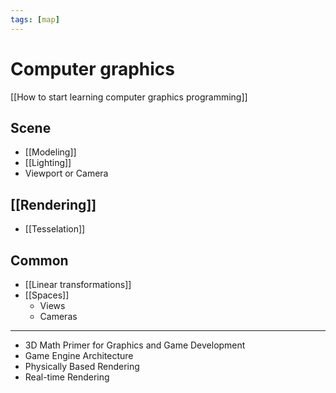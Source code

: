 ```yaml
---
tags: [map]
---
```


# Computer graphics

[[How to start learning computer graphics programming]]

## Scene

- [[Modeling]]
- [[Lighting]]
- Viewport or Camera

## [[Rendering]]

- [[Tesselation]]

## Common

- [[Linear transformations]]
- [[Spaces]]
  - Views
  - Cameras

---

- 3D Math Primer for Graphics and Game Development
- Game Engine Architecture
- Physically Based Rendering
- Real-time Rendering

<!--
- [[3D Graphics Class Structure]]
- [[Shaders]]
- [[Mathematics (CG)]]
- [[Mathematics (CG)|Mathematics]]
- [[Color]]
- [[Animation]]
- [[Physics (CG)|Physics]]
- Particle systems
	- [[Partial differential equation]]
- Camera
	- Projection systems
	- Specification
- Post Processing


* Level of detail

Texture mapping
---

* Scene
	* [[Lighting]]
	* Light & Shading
		* Bump-mapping
	* Shadows
	* Reflections & преломление света
	* Camera
* Collision detection

---

* Vertex processing
* Stencil processing
* Pixel processing
* Shading
	* Deferred Shading
* Physics

---

[[Building 3d Render Engine|http://blog.rogach.org/2015/08/how-to-create-your-own-simple-3d-render.html]]

http://fragmentbuffer.com/gpu-performance-for-game-artists/

Растеризация --- это подобие реальной отрисовки (аппроксимация), а трассировка лучей --- это более сложный и более реально выглядящий алгоритм (канонический)

---

* https://people.cs.clemson.edu/~dhouse/courses/405/
* GPU Gems
* GPU Gems 2 - ch 8,14,18,29,30 as pdf
* GPU Gems 3
* Graphics Programming Black Book
* ShaderX series
* DirectX manual (draft) https://user.xmission.com/~legalize/book/download/index.html
* Learning Modern 3D Graphics Programming (draft)
* https://gabrielgambetta.com/computer-graphics-from-scratch/introduction.html
* https://github.com/ElArtista/Bookmarks/blob/28baded3f80941f4c5c848c8dcdae9140666a327/README.md#cg
* https://paroj.github.io/gltut/
* https://sakibsaikia.github.io/graphics/2019/09/10/Deriving-Lambertian-BRDF-From-First-Principles.html
* https://cglearn.codelight.eu/pub/computer-graphics
* http://webglinsights.com/
* http://www.opengl-tutorial.org/
* http://www.realtimerendering.com/resources/shaderx/
* http://ogldev.atspace.co.uk/
* http://www.songho.ca/opengl/index.html
* https://web.archive.org/web/20150225192611/http://www.arcsynthesis.org/gltut/index.html
* https://leanpub.com/introductiontotouchdesigner/
* http://www.realtimerendering.com/index.html#gpu
* https://paroj.github.io/gltut/
* http://pixelshaders.com/
* http://stephaniehurlburt.com/blog/2016/10/28/casual-introduction-to-low-level-graphics-programming
*
- http://immersivemath.com/ila/index.html
- [Essence of linear algebra](https://www.youtube.com/playlist?list=PLZHQObOWTQDPD3MizzM2xVFitgF8hE_ab) 📺
- [The Graphics Codex](http://graphicscodex.com/)

- Fundamentals of Computer Graphics, 3rd Edition. P. Shirley, S. Marschner
- https://www.scratchapixel.com/index.php?redirect

## Applications

- 3D modelling
- 3D rendering
- Animation
- Virtual Reality
- Visualization

- 3D scanning
- Video games
- Cartoons
- Visual effects
- CAD/CAM
- Simulations
- Medical imaging
- Information visuzalization


- RGBD algorithms
- visual SLAM
- sensor calibration
- multi-view geometry
- tracking and pose estimation

- python3
- numpy
- tensorflow
- pytorch

## 2D

- Vector, Raster & Fractal

### 3D

- Polygonal & Voxel


## Map

### Approximation
- Gaussian distribution
- Quadratic curves
- Quadric surfaces
- Polynomials

### Containment
Containment of point sets by rectangles, boxes, capsules, cylinders, ellipses, ellipsoids, lozenges, spheres

### Curves

### Distance
Between pairs of objects of type point, segment, ray, line, trangle, ellipse ,ellipsoid, quardratic curve, quadric surface

### Geometry

### Graphics
- Scene graph management
	- Tree structures
	- Internal nodes
	- Leaf nodes
	- Point and particle primitives
	- Line primitives
	- Triangle primitives
	- Surface primitives
	- Bounding spheres
- Render state
	- Alpha blending
	- Dithering
	- Fog
	- Lighting
	- Materials
	- Shading
	- Texturing
	- Multitexturing
	- Wireframe
	- Z-buffering
- High-level effects
	- Bump maps
	- Gloss maps
	- Planar reflection
	- Planar shadows
	- Projected textures
- Vertex and pixel shader infrastracture
- Camera and view frustrum
- Animation (key frame, inverse kinematics, skin and bones, morphing, points and particles)
- Level of detail (LOD)
	- Discrete, continuous, billboards
- Sorting (BSP trees, portals)
- Terrain (continuous level of detail)

### Image analysis
- 2D and 3D image analysis and processing
- Level curve extraction from 2D images
- Level surface extraction from 3D images

### Interpolation
- Akima
- Bilinear
- Bicubic
- B-spline
- Piece-wise quadratic
- Spherical
- Thin plate splines
- Trilinear
- Tricubic
- Vector field
- Scattered data interpolation (Delaunay triangulation/tetrahedralization)


### Intersection
- Test queries (does it exist? what is the set?)

### Math
- Points
- Vectors
- Matrices
- Quarternions
- Polynomials
- Fast function evaluation

### Meshes
- Imlementations of vertex/edge/triangle tables

### Physics

### Surfaces

-   Agent
-   ASDF ASF
-   Atmospheric model
-   Barycentric coordinates
-   Basis function
-   Beer's Law
-   [Bernstein polynomial](https://graphics.fandom.com/wiki/Bernstein_polynomial "Bernstein polynomial")
-   Bezier curve
-   Bias
-   Binormal
-   BRDF
-   Bresenham
-   Butterfly subdivision
-   Catmull-Clark subdivision
-   Catmull-Rom spline
-   Caustics
-   Clipping plane
-   Color quantization
-   Color space
-   Compositing
-   Continuity
-   Convex hull
-   Convolution
-   Cornell box
-   DCT
-   Diffuse
-   DirectX
-   Dirichlet tesselation
-   Dithering
-   Euler angles Euler rotation
-   Eurographics
-   Fermat's principle
-   FFT
-   Flux
-   Fovea
-   Frenet frame
-   Fresnel coefficient
-   Gamut
-   Glossy
-   GPU Graphics Processing Unit
-   Helmholtz' reciprocity principle
-   Hidden surface
-   Homogeneous coordinates
-   ICA
-   Illuminant
-   Image filtering
-   Image
-   Immersion
-   Implicit surface
-   Irradiance
-   kd-tree
-   Kerning
-   Kinematics
-   Knot vector
-   Kochanek-Bartlet spline
-   L-system
-   [Lambert](https://graphics.fandom.com/wiki/Lambert "Lambert")
-   Lanczos filter
-   [LERP](https://graphics.fandom.com/wiki/LERP "LERP")
-   Lighting model
-   Line
-   Loop subdivision
-   Lumel
-   Marching cubes
-   Metamer
-   Minkowski distance
-   Modeling
-   Monte Carlo estimation
-   Motion synthesis
-   Multiple buffering Double buffering
-   Normal
-   Normal
-   NPR Non-photorealistic rendering
-   NTSC
-   NURBS
-   [Nyquist frequency](https://graphics.fandom.com/wiki/Nyquist_frequency "Nyquist frequency")
-   Octree
-   Opacity
-   PAL
-   Parametric surface
-   Participating media
-   PCA
-   [Phong shading model](https://graphics.fandom.com/wiki/Phong_shading_model "Phong shading model")
-   Photometry
-   Point spread function
-   Polarization
-   Projection
-   Projective geometry
-   Radiometry
-   Raster display
-   Reflection
-   Refresh rate
-   Rendering equation
-   Rendering pipeline
-   ROAM
-   Shader
-   Shading model
-   Siggraph
-   Simulation
-   Sinc function
-   SLERP
-   Snell's Law
-   Spectrum
-   Specular
-   Spline curve
-   Subdivision
-   [Texel](https://graphics.fandom.com/wiki/Texel "Texel")
-   Text
-   Translation
-   Vector display
-   Vector space
-   Virtual reality
-   [Voxel](https://graphics.fandom.com/wiki/Voxel "Voxel")

https://paroj.github.io/gltut/index.html

http://www.euclideanspace.com/
https://www.youtube.com/playlist?list=PL7wAPgl1JVvUEb0dIygHzO4698tmcwLk9
https://www.realtimerendering.com/portal.html
http://svenandersson.se/
http://svenandersson.se/2014/realtime-rendering-blogs.html

https://github.com/zheng95z/fun-with-computer-graphics
https://alain.xyz/
https://csjourney.com/awesome-computer-graphics-resources/
https://github.com/ssloy/tinyrenderer
https://learnopengl.com/
https://www.iquilezles.org/index.html
https://bartwronski.com/articles-blog-posts-index/#audio
http://www.adriancourreges.com/projects/
http://madebyevan.com/
http://www.songho.ca/math/index.html
- [GPU Gems](https://developer.nvidia.com/gpugems/gpugems/contributors)
- [open.gl](https://open.gl)
- http://erich.realtimerendering.com
- :mark[video] [TheCherno](https://www.youtube.com/channel/UCQ-W1KE9EYfdxhL6S4twUNw)
- :mark[video] [Inigo Quilzez](https://www.youtube.com/user/mari1234mari)
- [A trip through the Graphics Pipeline 2011](https://fgiesen.wordpress.com/2011/07/09/a-trip-through-the-graphics-pipeline-2011-index/)
- [Game Developer roadmap](https://github.com/miloyip/game-programmer)
- https://telegra.ph/Poleznye-resursy-11-08
- https://gist.github.com/dmnsgn/76878ba6903cf15789b712464875cfdc
-->
